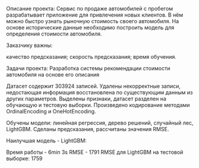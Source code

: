 Описание проекта:
Сервис по продаже автомобилей с пробегом  разрабатывает приложение для привлечения новых клиентов. В нём можно быстро узнать рыночную стоимость своего автомобиля. На основе исторические данные необходимо построить модель для определения стоимости автомобиля.

Заказчику важны:

качество предсказания;
скорость предсказания;
время обучения.

Задачи проекта:
Разработка системы рекомендации стоимости автомобиля на основе его описания

Датасет содержит 303924 записей. Удалены некорректные записи, недостающая информация восстановлена по существующим данным из других параметров. Выделены признаки, датасет разделен на обучающую и тестовую выборки. Произведено кодирование методами OrdinalEncoding и OneHotEncoding.

Обучены модели: линейная регрессия, дерево решений, случайный лес, LightGBM. Сделаны предсказания, рассчитаны значения RMSE.

Наилучшая модель - LightGBM:

Время работы - 6min 3s
RMSE - 1791
RMSE для LightGBM на тестовой выборке: 1759
